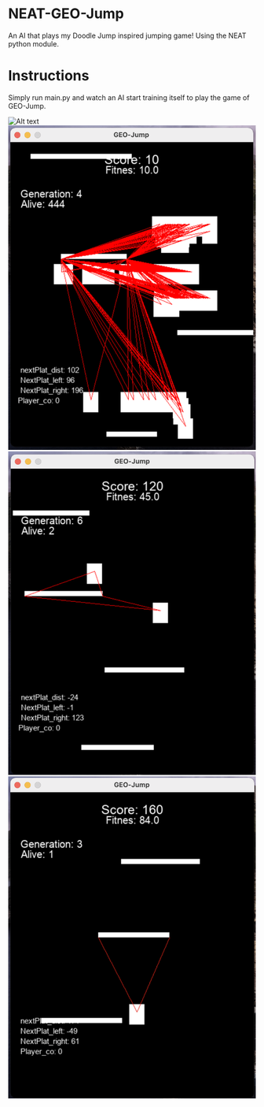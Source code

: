 # NEAT-GEO-Jump
An AI that plays my Doodle Jump inspired jumping game! Using the NEAT python module.

# Instructions
Simply run main.py and watch an AI start training itself to play the game of GEO-Jump.

![Alt text](images/Geo-Jump1.png&s=200)
![Alt text](images/Geo-Jump2.png)
![Alt text](images/Geo-Jump3.png)
![Alt text](images/Geo-Jump4.png)
